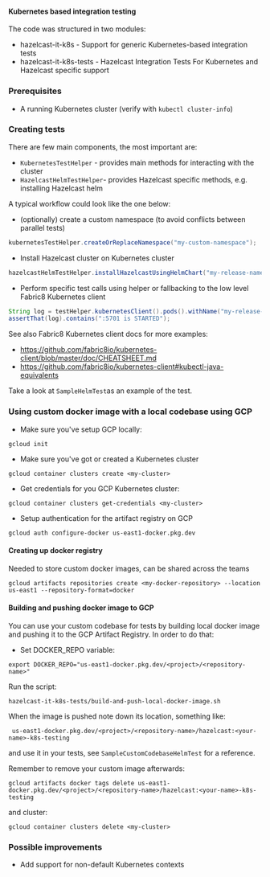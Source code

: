 #### Kubernetes based integration testing

The code was structured in two modules:

- hazelcast-it-k8s - Support for generic Kubernetes-based integration tests
- hazelcast-it-k8s-tests - Hazelcast Integration Tests For Kubernetes and Hazelcast specific support

### Prerequisites

- A running Kubernetes cluster (verify with `kubectl cluster-info`)

### Creating tests

There are few main components, the most important are:

- `KubernetesTestHelper` - provides main methods for interacting with the cluster
- `HazelcastHelmTestHelper`- provides Hazelcast specific methods, e.g. installing Hazelcast helm

A typical workflow could look like the one below:

- (optionally) create a custom namespace (to avoid conflicts between parallel tests)

```java
kubernetesTestHelper.createOrReplaceNamespace("my-custom-namespace");
```

- Install Hazelcast cluster on Kubernetes cluster
```java
hazelcastHelmTestHelper.installHazelcastUsingHelmChart("my-release-name", HZ_MEMBER_COUNT)
```
- Perform specific test calls using helper or fallbacking to the low level Fabric8 Kubernetes client
```java
String log = testHelper.kubernetesClient().pods().withName("my-release-name-hazelcast-0").getLog();
assertThat(log).contains(":5701 is STARTED");
```

See also Fabric8 Kubernetes client docs for more examples:
- https://github.com/fabric8io/kubernetes-client/blob/master/doc/CHEATSHEET.md
- https://github.com/fabric8io/kubernetes-client#kubectl-java-equivalents

Take a look at `SampleHelmTest`as an example of the test.

### Using custom docker image with a local codebase using GCP

- Make sure you've setup GCP locally:
```shell
gcloud init
```
- Make sure you've got or created a Kubernetes cluster
```shell
gcloud container clusters create <my-cluster>
```
- Get credentials for you GCP Kubernetes cluster:
```shell
gcloud container clusters get-credentials <my-cluster>
```
- Setup authentication for the artifact registry on GCP
```shell
gcloud auth configure-docker us-east1-docker.pkg.dev
```

#### Creating up docker registry
Needed to store custom docker images, can be shared across the teams
```shell
gcloud artifacts repositories create <my-docker-repository> --location us-east1 --repository-format=docker
```

#### Building and pushing docker image to GCP

You can use your custom codebase for tests by building local docker image and pushing it to the GCP Artifact Registry.
In order to do that:
- Set DOCKER_REPO variable:
```shell
export DOCKER_REPO="us-east1-docker.pkg.dev/<project>/<repository-name>"
```
Run the script:
```shell
hazelcast-it-k8s-tests/build-and-push-local-docker-image.sh
```

When the image is pushed note down its location, something like:
```
 us-east1-docker.pkg.dev/<project>/<repository-name>/hazelcast:<your-name>-k8s-testing
```
and use it in your tests, see `SampleCustomCodebaseHelmTest` for a reference.

Remember to remove your custom image afterwards:
```shell
gcloud artifacts docker tags delete us-east1-docker.pkg.dev/<project>/<repository-name>/hazelcast:<your-name>-k8s-testing
```
and cluster:
```shell
gcloud container clusters delete <my-cluster>
```
### Possible improvements

- Add support for non-default Kubernetes contexts
